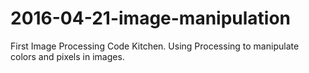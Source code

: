 # 2016-04-21-image-manipulation
First Image Processing Code Kitchen.  Using Processing to manipulate colors and pixels in images.

